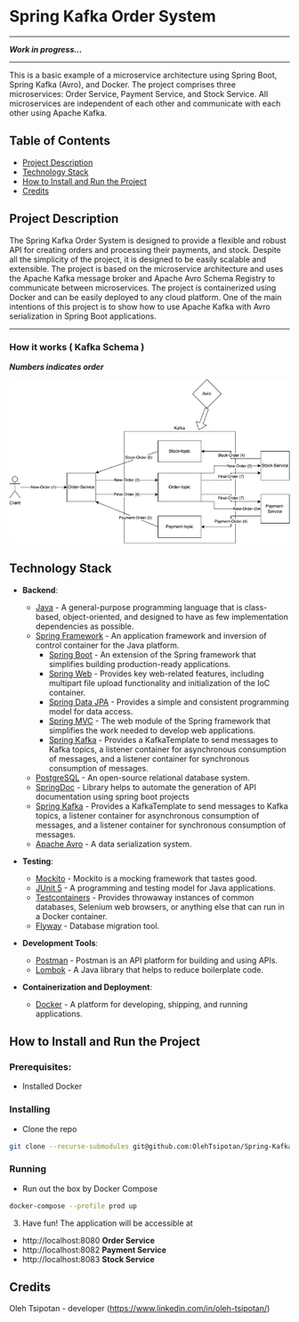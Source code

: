 # Spring Kafka Order System

----
***Work in progress...***

----

This is a basic example of a microservice architecture using Spring Boot, Spring Kafka (Avro), and Docker. 
The project comprises three microservices: Order Service, Payment Service, and Stock Service. 
All microservices are independent of each other and communicate with each other using Apache Kafka.

## Table of Contents
- [Project Description](#project-description)
- [Technology Stack](#technology-stack)
- [How to Install and Run the Project](#how-to-install-and-run-the-project)
- [Credits](#credits)

## Project Description
The Spring Kafka Order System is designed to provide a flexible and robust API for creating orders and processing their payments, and stock. 
Despite all the simplicity of the project, it is designed to be easily scalable and extensible. 
The project is based on the microservice architecture and uses the Apache Kafka message broker and Apache Avro Schema Registry to communicate between microservices. The project is containerized using Docker and can be easily deployed to any cloud platform.
One of the main intentions of this project is to show how to use Apache Kafka with Avro serialization in Spring Boot applications.

----
### How it works ( Kafka Schema )
***Numbers indicates order***
  
![Shema](https://raw.githubusercontent.com/OlehTsipotan/Spring-Kafka-Order-System/main/Kafka-Schema.png)


## Technology Stack

- **Backend**:
    - [Java](https://www.java.com/) - A general-purpose programming language that is class-based, object-oriented, and designed to have as few implementation dependencies as possible.
    - [Spring Framework](https://spring.io/) - An application framework and inversion of control container for the Java platform.
        - [Spring Boot](https://spring.io/projects/spring-boot) - An extension of the Spring framework that simplifies building production-ready applications.
        - [Spring Web](https://docs.spring.io/spring-framework/docs/current/reference/html/web.html) - Provides key web-related features, including multipart file upload functionality and initialization of the IoC container.
        - [Spring Data JPA](https://spring.io/projects/spring-data-jpa) - Provides a simple and consistent programming model for data access.
        - [Spring MVC](https://docs.spring.io/spring-framework/docs/current/reference/html/web.html) - The web module of the Spring framework that simplifies the work needed to develop web applications.
        - [Spring Kafka](https://spring.io/projects/spring-kafka) - Provides a KafkaTemplate to send messages to Kafka topics, a listener container for asynchronous consumption of messages, and a listener container for synchronous consumption of messages.
    - [PostgreSQL](https://www.postgresql.org/) - An open-source relational database system.
    - [SpringDoc](https://springdoc.org/) - Library helps to automate the generation of API documentation using spring boot projects
    - [Spring Kafka](https://spring.io/projects/spring-kafka) - Provides a KafkaTemplate to send messages to Kafka topics, a listener container for asynchronous consumption of messages, and a listener container for synchronous consumption of messages.
    - [Apache Avro](https://avro.apache.org/) - A data serialization system.

- **Testing**:
    - [Mockito](https://site.mockito.org/) - Mockito is a mocking framework that tastes good.
    - [JUnit 5](https://junit.org/junit5/) - A programming and testing model for Java applications.
    - [Testcontainers](https://www.testcontainers.org/) - Provides throwaway instances of common databases, Selenium web browsers, or anything else that can run in a Docker container.
    - [Flyway](https://flywaydb.org/) - Database migration tool.

- **Development Tools**:
    - [Postman](https://www.postman.com/) - Postman is an API platform for building and using APIs.
    - [Lombok](https://projectlombok.org/) - A Java library that helps to reduce boilerplate code.

- **Containerization and Deployment**:
    - [Docker](https://www.docker.com/) - A platform for developing, shipping, and running applications.

## How to Install and Run the Project
### Prerequisites:

- Installed Docker

### Installing
- Clone the repo

```sh
git clone --recurse-submodules git@github.com:OlehTsipotan/Spring-Kafka-Order-System.git
```

### Running
- Run out the box by Docker Compose
```sh
docker-compose --profile prod up 
```
3. Have fun!
   The application will be accessible at
- http://localhost:8080 **Order Service**
- http://localhost:8082 **Payment Service**
- http://localhost:8083 **Stock Service**

## Credits
Oleh Tsipotan - developer (https://www.linkedin.com/in/oleh-tsipotan/)
